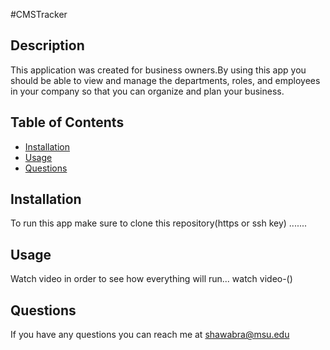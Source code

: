 #CMSTracker

## Description 
This application was created for business owners.By using this app you should be able to view and manage the departments, roles, and employees in your company so that you can organize and plan your business.

## Table of Contents
* [Installation](#installation)
* [Usage](#usage)
* [Questions](#questions)

## Installation 
To run this app make sure to clone this repository(https or ssh key) .......

## Usage 
Watch video in order to see how everything will run...
watch video-()

## Questions
If you have any questions you can reach me at shawabra@msu.edu